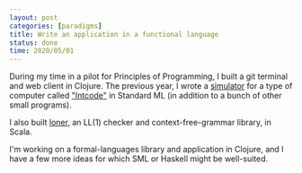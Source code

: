 ```yaml
---
layout: post
categories: [paradigms]
title: Write an application in a functional language
status: done
time: 2020/05/01
---
```


During my time in a pilot for Principles of Programming, I built a git terminal
and web client in Clojure. The previous year, I wrote a
[simulator](https://github.com/benknoble/advent2019) for a type of computer
called ["Intcode"](https://adventofcode.com/2019) in Standard ML (in addition to
a bunch of other small programs).

I also built [loner](https://github.com/benknoble/loner), an LL(1) checker and
context-free-grammar library, in Scala.

I'm working on a formal-languages library and application in Clojure, and I have
a few more ideas for which SML or Haskell might be well-suited.
